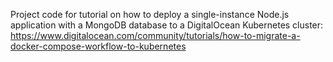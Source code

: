 Project code for tutorial on how to deploy a single-instance Node.js application with a MongoDB database to a DigitalOcean Kubernetes cluster: https://www.digitalocean.com/community/tutorials/how-to-migrate-a-docker-compose-workflow-to-kubernetes
